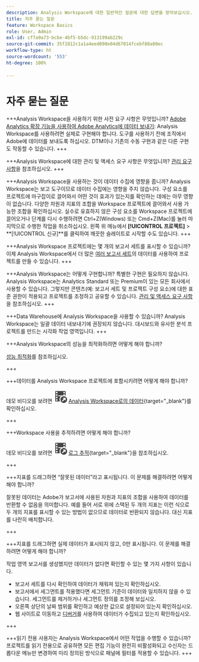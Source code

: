 ```yaml
---
description: Analysis Workspace에 대한 일반적인 질문에 대한 답변을 받아보십시오.
title: 자주 묻는 질문
feature: Workspace Basics
role: User, Admin
exl-id: cf7a9a73-bcbe-4bf5-b5dc-913199ab229c
source-git-commit: 35f2812c1a1a4eed090e04d67014fcebf88a80ec
workflow-type: ht
source-wordcount: '553'
ht-degree: 100%

---
```


# 자주 묻는 질문

+++Analysis Workspace을 사용하기 위한 사전 요구 사항은 무엇입니까?
[Adobe Analytics 확장 기능을 사용하여 Adobe Analytics에 데이터 보내기](/help/implement/launch/validate-publish-prod.md): Analysis Workspace를 사용하려면 실제로 구현해야 합니다. 도구를 사용하기 전에 조직에서 Adobe에 데이터를 보내도록 하십시오. DTM이나 기존의 수동 구현과 같은 다른 구현도 작동할 수 있습니다.
+++

+++Analysis Workspace에 대한 관리 및 액세스 요구 사항은 무엇입니까?
[관리 요구 사항](/help/analyze/analysis-workspace/workspace-faq/frequently-asked-questions-analysis-workspace.md)을 참조하십시오.
+++

+++Analysis Workspace을 사용하는 것이 데이터 수집에 영향을 줍니까?
Analysis Workspace는 보고 도구이므로 데이터 수집에는 영향을 주지 않습니다. 구성 요소를 프로젝트에 마구잡이로 끌어와서 어떤 것이 효과가 있는지를 확인하는 데에는 아무 영향이 없습니다. 다양한 차원과 지표의 조합을 Workspace 프로젝트에 끌어와서 사용 가능한 조합을 확인하십시오. 실수로 유효하지 않은 구성 요소를 Workspace 프로젝트에 끌어오거나 단계를 다시 수행하려면 Ctrl+Z(Windows) 또는 Cmd+Z(Mac)를 눌러 마지막으로 수행한 작업을 취소하십시오. 왼쪽 위 메뉴에서 **[!UICONTROL 프로젝트]** > **[!UICONTROL 신규]**를 클릭하여 깨끗한 슬레이트로 시작할 수도 있습니다.
+++

+++Analysis Workspace 프로젝트에는 몇 개의 보고서 세트를 표시할 수 있습니까?
이제 Analysis Workspace에서 더 많은 [여러 보고서 세트](https://experienceleague.adobe.com/docs/analytics/analyze/analysis-workspace/build-workspace-project/multiple-report-suites.html?lang=ko)의 데이터를 사용하여 프로젝트를 만들 수 있습니다.
+++

+++Analysis Workspace는 어떻게 구현합니까?
특별한 구현은 필요하지 않습니다. Analysis Workspace는 Analytics Standard 또는 Premium이 있는 모든 회사에서 사용할 수 있습니다. 그렇지만 콘텐츠(예: 보고서 세트 및 프로젝트 구성 요소)에 대한 표준 권한이 적용되고 프로젝트를 조정하고 공유할 수 있습니다. [관리 및 액세스 요구 사항](/help/analyze/analysis-workspace/workspace-faq/frequently-asked-questions-analysis-workspace.md)을 참조하십시오.
+++

+++Data Warehouse에 Analysis Workspace을 사용할 수 있습니까?
Analysis Workspace는 일괄 데이터 내보내기에 권장되지 않습니다. 대시보드와 유사한 분석 프로젝트를 만드는 시각화 작업 영역입니다.
+++

+++Analysis Workspace의 성능을 최적화하려면 어떻게 해야 합니까?

[성능 최적화](/help/analyze/analysis-workspace/workspace-faq/optimizing-performance.md)를 참조하십시오.

+++

+++데이터를 Analysis Workspace 프로젝트에 포함시키려면 어떻게 해야 합니까?

데모 비디오를 보려면 ![VideoCheckedOut](/help/assets/icons/VideoCheckedOut.svg) [Analysis Workspace로의 데이터](https://video.tv.adobe.com/v/31072?quality=12&learn=on){target="_blank"}를 확인하십시오.

+++

+++Workspace 사용을 추적하려면 어떻게 해야 합니까?

데모 비디오를 보려면 ![VideoCheckedOut](/help/assets/icons/VideoCheckedOut.svg) [로그 추적](https://video.tv.adobe.com/v/29768?quality=12&learn=on){target="_blank"}을 참조하십시오.

+++

+++지표를 드래그하면 “잘못된 데이터”라고 표시됩니다. 이 문제를 해결하려면 어떻게 해야 합니까?

잘못된 데이터는 Adobe가 보고서에 사용된 차원과 지표의 조합을 사용하여 데이터를 반환할 수 없음을 의미합니다. 예를 들어 서로 위에 스택된 두 개의 지표는 이런 식으로 두 개의 지표를 표시할 수 있는 방법이 없으므로 데이터로 반환되지 않습니다. 대신 지표를 나란히 배치합니다.

+++

+++지표를 드래그하면 실제 데이터가 표시되지 않고, 0만 표시됩니다. 이 문제를 해결하려면 어떻게 해야 합니까?

작업 영역 보고서를 생성했지만 데이터가 없다면 확인할 수 있는 몇 가지 사항이 있습니다.

* 보고서 세트를 다시 확인하여 데이터가 채워져 있는지 확인하십시오.
* 보고서에서 세그먼트를 적용했다면 세그먼트 기준이 데이터와 일치하지 않을 수 있습니다. 세그먼트를 제거하거나 세그먼트 정의를 조정해 보십시오.
* 오른쪽 상단의 날짜 범위를 확인하고 예상한 값으로 설정되어 있는지 확인하십시오.
* 웹 사이트로 이동하고 [디버거](https://experienceleague.adobe.com/docs/debugger/using/experience-cloud-debugger.html?lang=ko)를 사용하여 데이터가 수집되고 있는지 확인하십시오.


+++

+++읽기 전용 사용자는 Analysis Workspace에서 어떤 작업을 수행할 수 있습니까?
프로젝트를 읽기 전용으로 공유하면 모든 편집 기능이 완전히 비활성화되고 수신자는 드롭다운 메뉴만 변경하여 미리 정의된 방식으로 패널에 필터를 적용할 수 있습니다.
+++
